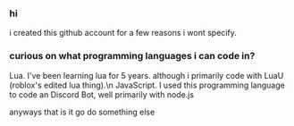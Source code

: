 ### hi
i created this github account for a few reasons i wont specify.

### curious on what programming languages i can code in?
Lua. I've been learning lua for 5 years. although i primarily code with LuaU (roblox's edited lua thing).\n
JavaScript. I used this programming language to code an Discord Bot, well primarily with node.js



anyways that is it
go do something else
